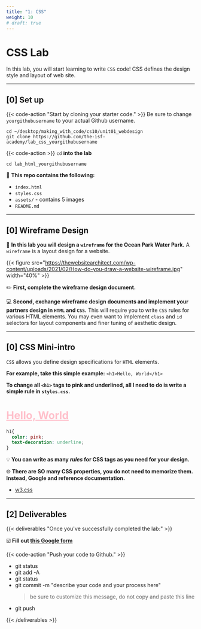 ```yaml
---
title: "1: CSS"
weight: 10
# draft: true
---
```


<style>

/* FOR CSS INTRO */


h1.css_intro{
  color: pink;
  text-decoration: underline;
}


</style>


# CSS Lab

In this lab, you will start learning to write `CSS` code! CSS defines the design style and layout of web site.


---

## [0] Set up



{{< code-action "Start by cloning your starter code." >}} Be sure to change `yourgithubusername` to your actual Github username.
```shell
cd ~/desktop/making_with_code/cs10/unit01_webdesign
git clone https://github.com/the-isf-academy/lab_css_yourgithubusername
```

{{< code-action >}} `cd` **into the lab**
```shell
cd lab_html_yourgithubusername
```

📄 **This repo contains the following:**
- `index.html`
- `styles.css`
- `assets/` - contains 5 images
- `README.md`

---

## [0] Wireframe Design

🎨  **In this lab you will design a `wireframe` for the Ocean Park Water Park.** A `wireframe` is a layout design for a website. 


{{< figure src="https://thewebsitearchitect.com/wp-content/uploads/2021/02/How-do-you-draw-a-website-wireframe.jpg" width="40%" >}}



✏️ **First, complete the wireframe design document.** 


💻 **Second, exchange wireframe design documents and implement your partners design in `HTML` and `CSS`.** This will require you to write `CSS` rules for various HTML elements. You may even want to implement `class` and `id` selectors for layout components and finer tuning of aesthetic design. 

---

## [0] CSS Mini-intro

`CSS` allows you define design specifications for `HTML` elements. 

**For example, take this simple example:** `<h1>Hello, World</h1>`

**To change all `<h1>` tags to pink and underlined, all I need to do is write a simple rule in `styles.css`.**

<h1 class="css_intro">Hello, World</h1>



```css
h1{
  color: pink;
  text-decoration: underline;
}
```

💡 **You can write as many *rules* for CSS tags as you need for your design.**

🌐 **There are SO many CSS properties, you do not need to memorize them. Instead,  Google and reference documentation.**
- [w3.css](https://www.w3schools.com/w3css/default.asp)


---

## [2] Deliverables

{{< deliverables "Once you've successfully completed the lab:" >}}  


☑️  **Fill out [this Google form](https://docs.google.com/forms/d/e/1FAIpQLSc00CmVnLI0kyTYSVZ4QeXoimOqUfeot_Ue985K9P2Ih6RgNg/viewform?usp=sf_link)**

{{< code-action "Push your code to Github." >}}
- git status
- git add -A
- git status
- git commit -m "describe your code and your process here"
  > be sure to customize this message, do not copy and paste this line
- git push

{{< /deliverables >}}

<!-- --- 

## [3] Extension: CSS  -->
